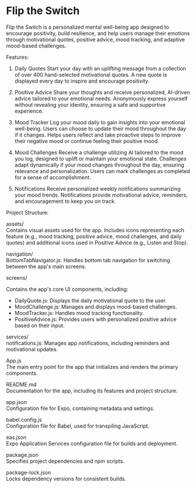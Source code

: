 # Flip the Switch

Flip the Switch is a personalized mental well-being app designed to encourage positivity, build resilience, and help users manage their emotions through motivational quotes, positive advice, mood tracking, and adaptive mood-based challenges.

Features:
1. Daily Quotes
Start your day with an uplifting message from a collection of over 400 hand-selected motivational quotes.
A new quote is displayed every day to inspire and encourage positivity.

2. Positive Advice
Share your thoughts and receive personalized, AI-driven advice tailored to your emotional needs.
Anonymously express yourself without revealing your identity, ensuring a safe and supportive experience.

3. Mood Tracker
Log your mood daily to gain insights into your emotional well-being.
Users can choose to update their mood throughout the day if it changes.
Helps users reflect and take proactive steps to improve their negative mood or continue feeling their positive mood.

4. Mood Challenges
Receive a challenge utilizing AI tailored to the mood you log, designed to uplift or maintain your emotional state.
Challenges adapt dynamically if your mood changes throughout the day, ensuring relevance and personalization.
Users can mark challenges as completed for a sense of accomplishment.

5. Notifications
Receive personalized weekly notifications summarizing your mood trends.
Notifications provide motivational advice, reminders, and encouragement to keep you on track.

Project Structure:

assets/  
Contains visual assets used for the app. Includes icons representing each feature (e.g., mood tracking, positive advice, mood challenges, and daily quotes) and additional icons used in Positive Advice (e.g., Listen and Stop).

navigation/  
BottomTabNavigator.js: Handles bottom tab navigation for switching between the app's main screens.

screens/ 

Contains the app's core UI components, including:
- DailyQuote.js: Displays the daily motivational quote to the user.  
- MoodChallenge.js: Manages and displays mood-based challenges.  
- MoodTracker.js: Handles mood tracking functionality.  
- PositiveAdvice.js: Provides users with personalized positive advice based on their input.

services/  
notifications.js: Manages app notifications, including reminders and motivational updates.

App.js  
The main entry point for the app that initializes and renders the primary components.

README.md  
Documentation for the app, including its features and project structure.

app.json  
Configuration file for Expo, containing metadata and settings.

babel.config.js  
Configuration file for Babel, used for transpiling JavaScript.

eas.json  
Expo Application Services configuration file for builds and deployment.

package.json  
Specifies project dependencies and npm scripts.

package-lock.json  
Locks dependency versions for consistent builds.
